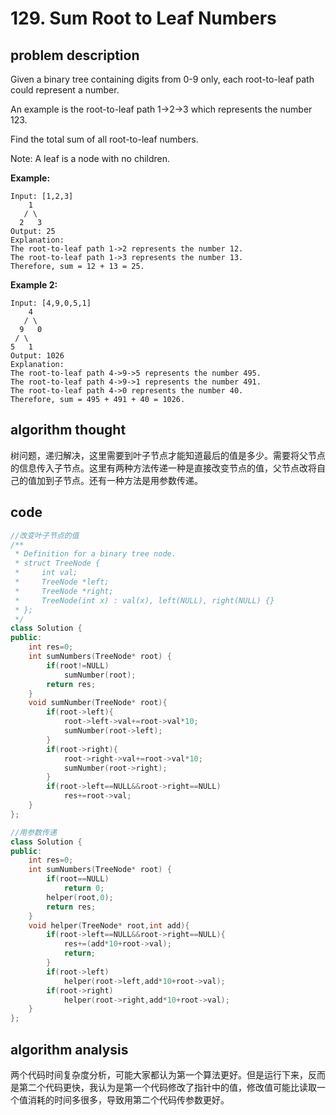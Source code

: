 # 129. Sum Root to Leaf Numbers

## problem description

Given a binary tree containing digits from 0-9 only, each root-to-leaf path could represent a number.

An example is the root-to-leaf path 1-&gt;2-&gt;3 which represents the number 123.

Find the total sum of all root-to-leaf numbers.

Note: A leaf is a node with no children.

**Example:**

```text
Input: [1,2,3]
    1
   / \
  2   3
Output: 25
Explanation:
The root-to-leaf path 1->2 represents the number 12.
The root-to-leaf path 1->3 represents the number 13.
Therefore, sum = 12 + 13 = 25.
```

**Example 2:**

```text
Input: [4,9,0,5,1]
    4
   / \
  9   0
 / \
5   1
Output: 1026
Explanation:
The root-to-leaf path 4->9->5 represents the number 495.
The root-to-leaf path 4->9->1 represents the number 491.
The root-to-leaf path 4->0 represents the number 40.
Therefore, sum = 495 + 491 + 40 = 1026.
```

## algorithm thought

树问题，递归解决，这里需要到叶子节点才能知道最后的值是多少。需要将父节点的信息传入子节点。这里有两种方法传递一种是直接改变节点的值，父节点改将自己的值加到子节点。还有一种方法是用参数传递。

## code

```cpp
//改变叶子节点的值
/**
 * Definition for a binary tree node.
 * struct TreeNode {
 *     int val;
 *     TreeNode *left;
 *     TreeNode *right;
 *     TreeNode(int x) : val(x), left(NULL), right(NULL) {}
 * };
 */
class Solution {
public:
    int res=0;
    int sumNumbers(TreeNode* root) {        
        if(root!=NULL)
            sumNumber(root);
        return res;
    }
    void sumNumber(TreeNode* root){
        if(root->left){
            root->left->val+=root->val*10;
            sumNumber(root->left);
        }
        if(root->right){
            root->right->val+=root->val*10;
            sumNumber(root->right);
        }
        if(root->left==NULL&&root->right==NULL)
            res+=root->val;
    }
};

//用参数传递
class Solution {
public: 
    int res=0;
    int sumNumbers(TreeNode* root) {        
        if(root==NULL)
            return 0;
        helper(root,0);
        return res;
    }
    void helper(TreeNode* root,int add){
        if(root->left==NULL&&root->right==NULL){
            res+=(add*10+root->val);
            return;
        }
        if(root->left)
            helper(root->left,add*10+root->val);
        if(root->right)
            helper(root->right,add*10+root->val);
    }
};
```

## algorithm analysis

两个代码时间复杂度分析，可能大家都认为第一个算法更好。但是运行下来，反而是第二个代码更快，我认为是第一个代码修改了指针中的值，修改值可能比读取一个值消耗的时间多很多，导致用第二个代码传参数更好。

